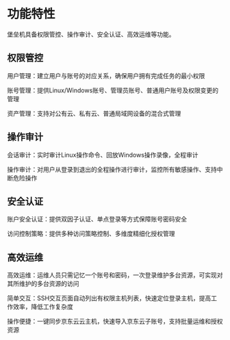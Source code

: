 # 功能特性
堡垒机具备权限管控、操作审计、安全认证、高效运维等功能。

## 权限管控
用户管理：建立用户与账号的对应关系，确保用户拥有完成任务的最小权限

账号管理：提供Linux/Windows账号、管理员账号、普通用户账号及权限变更的管理

资产管理：支持对公有云、私有云、普通局域网设备的混合式管理

## 操作审计
会话审计：实时审计Linux操作命令、回放Windows操作录像，全程审计

操作审计：对用户从登录到退出的全程操作进行审计，监控所有敏感操作、支持中断危险操作

## 安全认证

账户安全认证：提供双因子认证、单点登录等方式保障账号密码安全

访问控制策略：提供多种访问策略控制、多维度精细化授权管理

## 高效运维

高效运维：运维人员只需记忆一个账号和密码，一次登录维护多台资源，可实现对其所维护的多台资源的访问

简单交互：SSH交互页面自动列出有权限主机列表，快速定位登录主机，提高工作效率，降低工作复杂度

操作便捷：一键同步京东云云主机，快速导入京东云子账号，支持批量运维和授权资源

